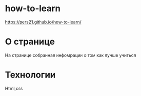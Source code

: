 # how-to-learn
https://pers21.github.io/how-to-learn/

# О странице
На странице собранная инфомрации о том как лучше учиться

# Технологии
Html,css

